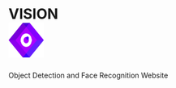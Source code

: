 # VISION  &emsp;&emsp;&emsp;&emsp;&emsp;&emsp;&emsp;&emsp;&emsp;&emsp;&emsp;&emsp;&emsp;  <img src="https://github.com/Rohan-Redd/Vision/blob/main/Static/img/fav.png" width="70" height="70"> 
Object Detection and Face Recognition Website
